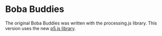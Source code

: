 # Boba Buddies

The original Boba Buddies was written with the processing.js library. This version uses the new [p5.js library](https://p5js.org/). 
